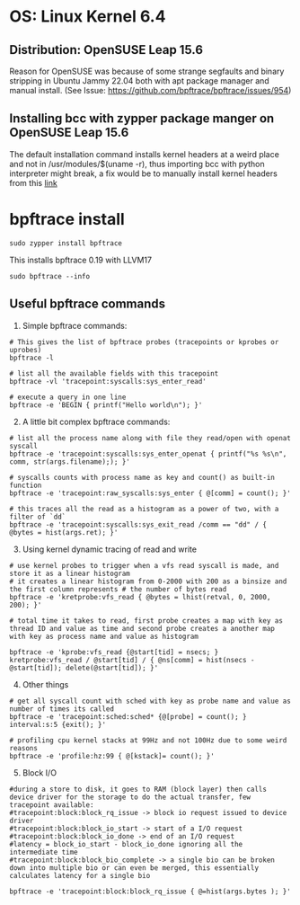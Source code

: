 # OS: Linux Kernel 6.4

## Distribution: OpenSUSE Leap 15.6

Reason for OpenSUSE was because of some strange segfaults and binary stripping in Ubuntu Jammy 22.04 both with apt package manager and manual install. (See Issue: https://github.com/bpftrace/bpftrace/issues/954)

## Installing bcc with zypper package manger on OpenSUSE Leap 15.6

The default installation command installs kernel headers at a weird place and not in /usr/modules/$(uname -r), thus importing bcc with python interpreter might break, a fix would be to manually install kernel headers from this [link](https://docs.vmware.com/en/VMware-Carbon-Black-Cloud-on-AWS-GovCloud-(US)/services/cb-cloud-on-govcloud-sensor-installation-guide/GUID-BDB4D7C7-FAC8-4C52-A9DA-C2C34E456D35.html)

# bpftrace install
```
sudo zypper install bpftrace
```
This installs bpftrace 0.19 with LLVM17

```
sudo bpftrace --info
```
## Useful bpftrace commands

1. Simple bpftrace commands:

```
# This gives the list of bpftrace probes (tracepoints or kprobes or uprobes)
bpftrace -l

# list all the available fields with this tracepoint
bpftrace -vl 'tracepoint:syscalls:sys_enter_read'

# execute a query in one line
bpftrace -e 'BEGIN { printf("Hello world\n"); }'
```

2. A little bit complex bpftrace commands:

```
# list all the process name along with file they read/open with openat syscall
bpftrace -e 'tracepoint:syscalls:sys_enter_openat { printf("%s %s\n", comm, str(args.filename);); }'

# syscalls counts with process name as key and count() as built-in function
bpftrace -e 'tracepoint:raw_syscalls:sys_enter { @[comm] = count(); }'

# this traces all the read as a histogram as a power of two, with a filter of `dd`
bpftrace -e 'tracepoint:syscalls:sys_exit_read /comm == "dd" / { @bytes = hist(args.ret); }'

```

3. Using kernel dynamic tracing of read and write

```
# use kernel probes to trigger when a vfs read syscall is made, and store it as a linear histogram
# it creates a linear histogram from 0-2000 with 200 as a binsize and the first column represents # the number of bytes read
bpftrace -e 'kretprobe:vfs_read { @bytes = lhist(retval, 0, 2000, 200); }'

# total time it takes to read, first probe creates a map with key as thread ID and value as time and second probe creates a another map with key as process name and value as histogram

bpftrace -e 'kprobe:vfs_read {@start[tid] = nsecs; } kretprobe:vfs_read / @start[tid] / { @ns[comm] = hist(nsecs - @start[tid]); delete(@start[tid]); }'

```

4. Other things

```
# get all syscall count with sched with key as probe name and value as number of times its called
bpftrace -e 'tracepoint:sched:sched* {@[probe] = count(); } interval:s:5 {exit(); }'

# profiling cpu kernel stacks at 99Hz and not 100Hz due to some weird reasons
bpftrace -e 'profile:hz:99 { @[kstack]= count(); }'

```

5. Block I/O

```
#during a store to disk, it goes to RAM (block layer) then calls device driver for the storage to do the actual transfer, few tracepoint available:
#tracepoint:block:block_rq_issue -> block io request issued to device driver
#tracepoint:block:block_io_start -> start of a I/O request
#tracepoint:block:block_io_done -> end of an I/O request
#latency = block_io_start - block_io_done ignoring all the intermediate time
#tracepoint:block:block_bio_complete -> a single bio can be broken down into multiple bio or can even be merged, this essentially calculates latency for a single bio

bpftrace -e 'tracepoint:block:block_rq_issue { @=hist(args.bytes ); }'


```
